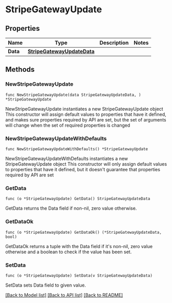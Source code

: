 # StripeGatewayUpdate

## Properties

Name | Type | Description | Notes
------------ | ------------- | ------------- | -------------
**Data** | [**StripeGatewayUpdateData**](StripeGatewayUpdateData.md) |  | 

## Methods

### NewStripeGatewayUpdate

`func NewStripeGatewayUpdate(data StripeGatewayUpdateData, ) *StripeGatewayUpdate`

NewStripeGatewayUpdate instantiates a new StripeGatewayUpdate object
This constructor will assign default values to properties that have it defined,
and makes sure properties required by API are set, but the set of arguments
will change when the set of required properties is changed

### NewStripeGatewayUpdateWithDefaults

`func NewStripeGatewayUpdateWithDefaults() *StripeGatewayUpdate`

NewStripeGatewayUpdateWithDefaults instantiates a new StripeGatewayUpdate object
This constructor will only assign default values to properties that have it defined,
but it doesn't guarantee that properties required by API are set

### GetData

`func (o *StripeGatewayUpdate) GetData() StripeGatewayUpdateData`

GetData returns the Data field if non-nil, zero value otherwise.

### GetDataOk

`func (o *StripeGatewayUpdate) GetDataOk() (*StripeGatewayUpdateData, bool)`

GetDataOk returns a tuple with the Data field if it's non-nil, zero value otherwise
and a boolean to check if the value has been set.

### SetData

`func (o *StripeGatewayUpdate) SetData(v StripeGatewayUpdateData)`

SetData sets Data field to given value.



[[Back to Model list]](../README.md#documentation-for-models) [[Back to API list]](../README.md#documentation-for-api-endpoints) [[Back to README]](../README.md)


